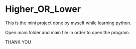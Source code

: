 # Higher_OR_Lower
This is the mini project done by myself while learning python.

Open main folder and main file in order to open the program.

THANK YOU
